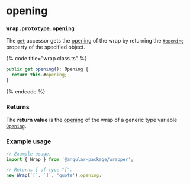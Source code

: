 # opening

### `Wrap.prototype.opening`

The [`get`](https://developer.mozilla.org/en-US/docs/Web/JavaScript/Reference/Functions/get) accessor gets the [opening](../../library/basic-concepts.md#opening) of the wrap by returning the [`#opening`](../instance-properties/#opening-opening) property of the specified object.

{% code title="wrap.class.ts" %}
```typescript
public get opening(): Opening {
  return this.#opening;
}
```
{% endcode %}

### Returns

The **return value** is the [opening](../../library/basic-concepts.md#opening) of the wrap of a generic type variable [`Opening`](../generic-type-variables.md#wrap-opening).

### Example usage

```typescript
// Example usage.
import { Wrap } from '@angular-package/wrapper';

// Returns [ of type "[".
new Wrap(`[`, `]`, 'quote').opening;
```
